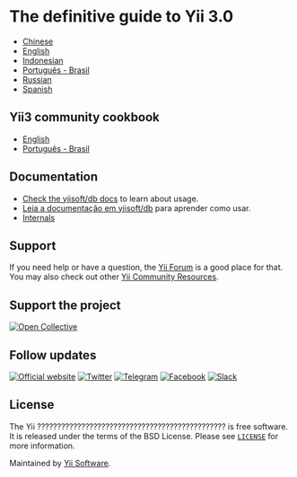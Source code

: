 # The definitive guide to Yii 3.0

- [Chinese](docs/guide/zh-CN/README.md)
- [English](docs/guide/en/README.md)
- [Indonesian](docs/guide/id/README.md)
- [Português - Brasil](docs/guide/pt-BR/README.md)
- [Russian](docs/guide/ru/README.md)
- [Spanish](docs/guide/es/README.md)

## Yii3 community cookbook

- [English](docs/cookbook/en/README.md)
- [Português - Brasil](docs/cookbook/pt-BR/README.md)

## Documentation

- [Check the yiisoft/db docs](docs/README.md#english) to learn about usage.
- [Leia a documentação em yiisoft/db](docs/README.md#português---brasil) para aprender como usar.
- [Internals](docs/internals.md)

## Support

If you need help or have a question, the [Yii Forum](https://forum.yiiframework.com/c/yii-3-0/63) is a good place for that.
You may also check out other [Yii Community Resources](https://www.yiiframework.com/community).

## Support the project

[![Open Collective](https://img.shields.io/badge/Open%20Collective-sponsor-7eadf1?logo=open%20collective&logoColor=7eadf1&labelColor=555555)](https://opencollective.com/yiisoft)

## Follow updates

[![Official website](https://img.shields.io/badge/Powered_by-Yii_Framework-green.svg?style=flat)](https://www.yiiframework.com/)
[![Twitter](https://img.shields.io/badge/twitter-follow-1DA1F2?logo=twitter&logoColor=1DA1F2&labelColor=555555?style=flat)](https://twitter.com/yiiframework)
[![Telegram](https://img.shields.io/badge/telegram-join-1DA1F2?style=flat&logo=telegram)](https://t.me/yii3en)
[![Facebook](https://img.shields.io/badge/facebook-join-1DA1F2?style=flat&logo=facebook&logoColor=ffffff)](https://www.facebook.com/groups/yiitalk)
[![Slack](https://img.shields.io/badge/slack-join-1DA1F2?style=flat&logo=slack)](https://yiiframework.com/go/slack)

## License

The Yii ??????????????????????????????????????????????? is free software. It is released under the terms of the BSD License.
Please see [`LICENSE`](./LICENSE.md) for more information.

Maintained by [Yii Software](https://www.yiiframework.com/).
